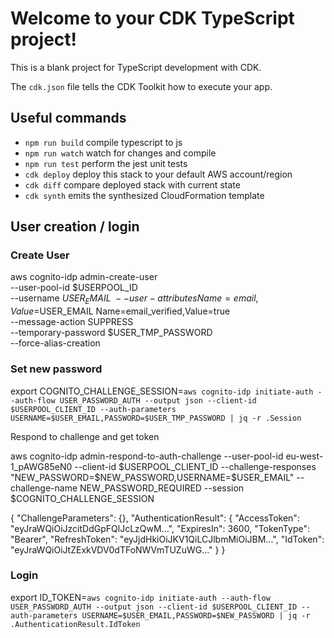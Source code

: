 # Welcome to your CDK TypeScript project!

This is a blank project for TypeScript development with CDK.

The `cdk.json` file tells the CDK Toolkit how to execute your app.

## Useful commands

 * `npm run build`   compile typescript to js
 * `npm run watch`   watch for changes and compile
 * `npm run test`    perform the jest unit tests
 * `cdk deploy`      deploy this stack to your default AWS account/region
 * `cdk diff`        compare deployed stack with current state
 * `cdk synth`       emits the synthesized CloudFormation template


## User creation / login

### Create User

aws cognito-idp admin-create-user \
    --user-pool-id $USERPOOL_ID \
    --username $USER_EMAIL \
    --user-attributes Name=email,Value=$USER_EMAIL Name=email_verified,Value=true \
    --message-action SUPPRESS \
    --temporary-password $USER_TMP_PASSWORD \
    --force-alias-creation

### Set new password

export COGNITO_CHALLENGE_SESSION=`aws cognito-idp initiate-auth --auth-flow USER_PASSWORD_AUTH --output json --client-id $USERPOOL_CLIENT_ID --auth-parameters USERNAME=$USER_EMAIL,PASSWORD=$USER_TMP_PASSWORD | jq -r .Session`

Respond to challenge and get token

aws cognito-idp admin-respond-to-auth-challenge --user-pool-id eu-west-1_pAWG85eN0 --client-id $USERPOOL_CLIENT_ID --challenge-responses "NEW_PASSWORD=$NEW_PASSWORD,USERNAME=$USER_EMAIL" --challenge-name NEW_PASSWORD_REQUIRED --session $COGNITO_CHALLENGE_SESSION

{
    "ChallengeParameters": {},
    "AuthenticationResult": {
        "AccessToken": "eyJraWQiOiJzcitDdGpFQlJcLzQwM...",
        "ExpiresIn": 3600,
        "TokenType": "Bearer",
        "RefreshToken": "eyJjdHkiOiJKV1QiLCJlbmMiOiJBM...",
        "IdToken": "eyJraWQiOiJtZExkVDV0dTFoNWVmTUZuWG..."
    }
}

### Login

export ID_TOKEN=`aws cognito-idp initiate-auth --auth-flow USER_PASSWORD_AUTH --output json --client-id $USERPOOL_CLIENT_ID --auth-parameters USERNAME=$USER_EMAIL,PASSWORD=$NEW_PASSWORD | jq -r .AuthenticationResult.IdToken`